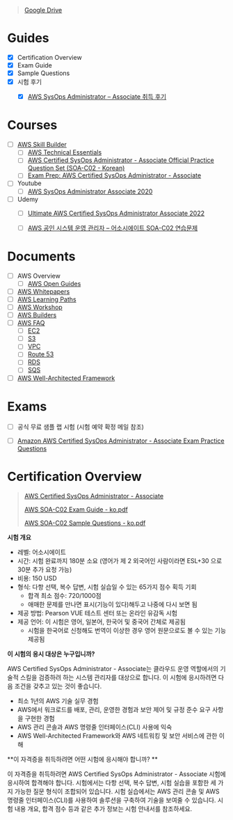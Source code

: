 > [Google Drive](https://drive.google.com/drive/folders/1u4_Ju2gCN4Xm_sdF-rKdekMFXi7Ck0kw) 



# Guides

- [x] Certification Overview
- [x] Exam Guide
- [x] Sample Questions
- [x] 시험 후기
    - [x] [AWS SysOps Administrator – Associate 취득 후기](https://mateon.tistory.com/55) 


# Courses

- [ ] [AWS Skill Builder](https://explore.skillbuilder.aws/) 
    - [ ] [AWS Technical Essentials](https://explore.skillbuilder.aws/learn/course/1851/aws-technical-essentials) 
    - [ ] [AWS Certified SysOps Administrator - Associate Official Practice Question Set (SOA-C02 - Korean)](https://explore.skillbuilder.aws/learn/course/12556/aws-certified-sysops-administrator-associate-official-practice-question-set-soa-c02-korean) 
    - [ ] [Exam Prep: AWS Certified SysOps Administrator - Associate](https://explore.skillbuilder.aws/learn/course/9313/exam-prep-aws-certified-sysops-administrator-associate) 
- [ ] Youtube
    - [ ] [AWS SysOps Administrator Associate 2020](https://www.youtube.com/watch?v=KX_AfyrhlgQ) 

- [ ] Udemy
    - [ ] [Ultimate AWS Certified SysOps Administrator Associate 2022](https://www.udemy.com/course/ultimate-aws-certified-sysops-administrator-associate/) 
    - [ ] [AWS 공인 시스템 운영 관리자 – 어소시에이트 SOA-C02 연습문제](https://www.udemy.com/course/aws-soa-c02/) 


# Documents

- [ ] AWS Overview
    - [ ] [AWS Open Guides](https://github.com/open-guides/og-aws) 
- [ ] [AWS Whitepapers](https://aws.amazon.com/ko/whitepapers/) 
- [ ] [AWS Learning Paths](https://aws.amazon.com/ko/training/learning-paths/) 
- [ ] [AWS Workshop](https://pages.awscloud.com/traincert_alwayslearning_virtualevents_kr.html) 
- [ ] [AWS Builders](https://aws.amazon.com/ko/events/seminars/aws-builders/) 
- [ ] [AWS FAQ](https://aws.amazon.com/ko/faqs/) 
    - [ ] [EC2](https://aws.amazon.com/ko/ec2/faqs/?sysops=sec&sec=prep) 
    - [ ] [S3](https://aws.amazon.com/ko/s3/faqs/?sysops=sec&sec=prep) 
    - [ ] [VPC](https://aws.amazon.com/ko/vpc/faqs/?sysops=sec&sec=prep) 
    - [ ] [Route 53](https://aws.amazon.com/ko/route53/faqs/?sysops=sec&sec=prep) 
    - [ ] [RDS](https://aws.amazon.com/ko/rds/faqs/?sysops=sec&sec=prep) 
    - [ ] [SQS](https://aws.amazon.com/ko/sqs/faqs/?sysops=sec&sec=prep) 
- [ ] [AWS Well-Architected Framework](https://aws.amazon.com/ko/architecture/well-architected/) 

# Exams

- [ ] 공식 무료 샘플 랩 시험 (시험 예약 확정 메일 참조)
- [ ] [Amazon AWS Certified SysOps Administrator - Associate Exam Practice Questions](https://www.examtopics.com/exams/amazon/aws-certified-sysops-administrator-associate/view/) 



# Certification Overview

> [AWS Certified SysOps Administrator - Associate](https://aws.amazon.com/ko/certification/certified-sysops-admin-associate/) 
>
> [AWS SOA-C02 Exam Guide - ko.pdf](https://d1.awsstatic.com/ko_KR/training-and-certification/docs-sysops-associate/AWS-Certified-SysOps-Administrator-Associate_Exam-Guide.pdf) 
>
> [AWS SOA-C02 Sample Questions - ko.pdf](https://d1.awsstatic.com/ko_KR/training-and-certification/docs-sysops-associate/AWS-Certified-SysOps-Administrator-Associate_Sample-Questions.pdf) 



**시험 개요** 

- 레벨: 어소시에이트
- 시간: 시험 완료까지 180분 소요 (영어가 제 2 외국어인 사람이라면 ESL+30 으로 30분 추가 요청 가능)
- 비용: 150 USD
- 형식: 다항 선택, 복수 답변, 시험 실습일 수 있는 65가지 점수 획득 기회
    - 합격 최소 점수: 720/1000점
    - 애매한 문제를 만나면 표시(기능이 있다)해두고 나중에 다시 보면 됨
- 제공 방법: Pearson VUE 테스트 센터 또는 온라인 유감독 시험
- 제공 언어: 이 시험은 영어, 일본어, 한국어 및 중국어 간체로 제공됨
    - 시험을 한국어로 신청해도 번역이 이상한 경우 영어 원문으로도 볼 수 있는 기능 제공됨



**이 시험의 응시 대상은 누구입니까?** 

AWS Certified SysOps Administrator - Associate는 클라우드 운영 역할에서의 기술적 스킬을 검증하려 하는 시스템 관리자를 대상으로 합니다. 이 시험에 응시하려면 다음 조건을 갖추고 있는 것이 좋습니다.

- 최소 1년의 AWS 기술 실무 경험
- AWS에서 워크로드를 배포, 관리, 운영한 경험과 보안 제어 및 규정 준수 요구 사항을 구현한 경험
- AWS 관리 콘솔과 AWS 명령줄 인터페이스(CLI) 사용에 익숙
- AWS Well-Architected Framework와 AWS 네트워킹 및 보안 서비스에 관한 이해



**이 자격증을 취득하려면 어떤 시험에 응시해야 합니까? ** 

이 자격증을 취득하려면 AWS Certified SysOps Administrator - Associate 시험에 응시하여 합격해야 합니다. 
시험에서는 다항 선택, 복수 답변, 시험 실습을 포함한 세 가지 가능한 질문 형식이 조합되어 있습니다. 
시험 실습에서는 AWS 관리 콘솔 및 AWS 명령줄 인터페이스(CLI)를 사용하여 솔루션을 구축하여 기술을 보여줄 수 있습니다. 
시험 내용 개요, 합격 점수 등과 같은 추가 정보는 시험 안내서를 참조하세요.

